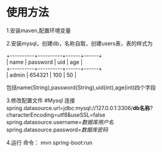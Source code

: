 # 使用方法

1.安装maven,配置环境变量

2.安装mysql，创建db，名称自取，创建users表，表的样式为

+----------+----------+------+------+ </br>
| name     | password | uid  | age  | </br>
+----------+----------+------+------+ </br>
| admin    | 654321   |  100 |   50 | </br>

包括name(String),password(String),uid(int),age(int)四个字段

3.修改配置文件
#Mysql 连接
spring.datasource.url=jdbc:mysql://127.0.0.1:3306/**db名称**?characterEncoding=utf8&useSSL=false </br>
spring.datasource.username=*数据库用户名* </br>
spring.datasource.password=*数据库密码* </br>

4.运行
命令： mvn spring-boot:run